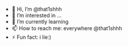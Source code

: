 - 👋 Hi, I’m @that1shhh
- 👀 I’m interested in ...
- 🌱 I’m currently learning 
- 📫 How to reach me: everywhere @that1shhh
- ⚡ Fun fact: i lie:)

<!---
that1shhh/that1shhh is a ✨ special ✨ repository because its `README.md` (this file) appears on your GitHub profile.
You can click the Preview link to take a look at your changes.
--->
